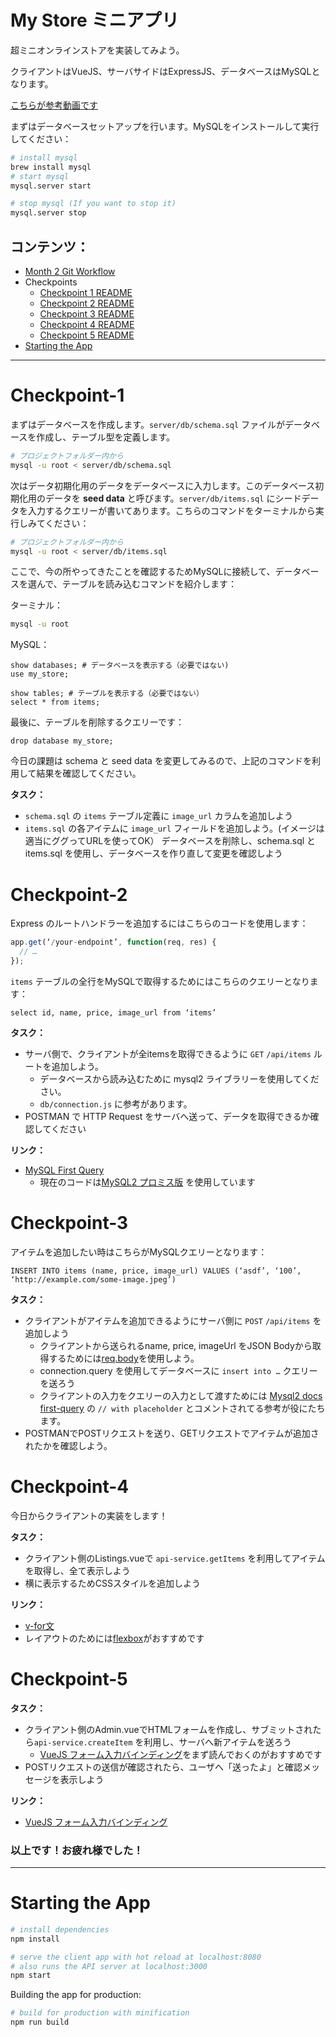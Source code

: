 # My Store ミニアプリ

超ミニオンラインストアを実装してみよう。

クライアントはVueJS、サーバサイドはExpressJS、データベースはMySQLとなります。

[こちらが参考動画です](https://youtu.be/R0G9cSONSbQ)

まずはデータベースセットアップを行います。MySQLをインストールして実行してください：

```bash
# install mysql
brew install mysql
# start mysql
mysql.server start

# stop mysql (If you want to stop it)
mysql.server stop
```

## コンテンツ：

* [Month 2 Git Workflow](https://github.com/bootcamp-tpa/tpa-resources/wiki/2%E3%83%B6%E6%9C%88%E7%9B%AE-Git-%E3%83%AF%E3%83%BC%E3%82%AF%E3%83%95%E3%83%AD%E3%83%BC)
* Checkpoints
  * [Checkpoint 1 README](#checkpoint-1)
  * [Checkpoint 2 README](#checkpoint-2)
  * [Checkpoint 3 README](#checkpoint-3)
  * [Checkpoint 4 README](#checkpoint-4)
  * [Checkpoint 5 README](#checkpoint-5)
* [Starting the App](#starting-the-app)

***

# Checkpoint-1

まずはデータベースを作成します。`server/db/schema.sql` ファイルがデータベースを作成し、テーブル型を定義します。

```bash
# プロジェクトフォルダー内から
mysql -u root < server/db/schema.sql
```

次はデータ初期化用のデータをデータベースに入力します。このデータベース初期化用のデータを **seed data** と呼びます。`server/db/items.sql` にシードデータを入力するクエリーが書いてあります。こちらのコマンドをターミナルから実行しみてください：

```bash
# プロジェクトフォルダー内から
mysql -u root < server/db/items.sql
```

ここで、今の所やってきたことを確認するためMySQLに接続して、データベースを選んで、テーブルを読み込むコマンドを紹介します：

ターミナル：

```bash
mysql -u root
```

MySQL：

```mysql
show databases; # データベースを表示する（必要ではない)
use my_store;

show tables; # テーブルを表示する（必要ではない）
select * from items;
```

最後に、テーブルを削除するクエリーです：

```mysql
drop database my_store;
```

今日の課題は schema と seed data を変更してみるので、上記のコマンドを利用して結果を確認してください。

**タスク：**

* `schema.sql` の `items` テーブル定義に `image_url` カラムを追加しよう
* `items.sql` の各アイテムに `image_url` フィールドを追加しよう。(イメージは適当にググってURLを使ってOK）
データベースを削除し、schema.sql と items.sql を使用し、データベースを作り直して変更を確認しよう


# Checkpoint-2

Express のルートハンドラーを追加するにはこちらのコードを使用します：

```javascript
app.get(‘/your-endpoint’, function(req, res) {
  // …
});
```

`items` テーブルの全行をMySQLで取得するためにはこちらのクエリーとなります：

```mysql
select id, name, price, image_url from ‘items’
```

**タスク：**

* サーバ側で、クライアントが全itemsを取得できるように `GET` `/api/items` ルートを追加しよう。
  * データベースから読み込むために mysql2 ライブラリーを使用してください。
  * `db/connection.js` に参考があります。
* POSTMAN で HTTP Request をサーバへ送って、データを取得できるか確認してください

**リンク：**

* [MySQL First Query](https://www.npmjs.com/package/mysql2#first-query)
  * 現在のコードは[MySQL2 プロミス版](https://www.npmjs.com/package/mysql2#using-promise-wrapper) を使用しています

# Checkpoint-3

アイテムを追加したい時はこちらがMySQLクエリーとなります：

```mysql
INSERT INTO items (name, price, image_url) VALUES (‘asdf’, ‘100’, ‘http://example.com/some-image.jpeg’)
```

**タスク：**

* クライアントがアイテムを追加できるようにサーバ側に `POST` `/api/items` を追加しよう
  * クライアントから送られるname, price, imageUrl をJSON Bodyから取得するためには[req.body](https://expressjs.com/ja/api.html#req.body)を使用しよう。
  * connection.query を使用してデータベースに `insert into …` クエリーを送ろう
  * クライアントの入力をクエリーの入力として渡すためには [Mysql2 docs first-query](https://www.npmjs.com/package/mysql2#first-query) の `// with placeholder` とコメントされてる参考が役にたちます。
* POSTMANでPOSTリクエストを送り、GETリクエストでアイテムが追加されたかを確認しよう。

# Checkpoint-4

今日からクライアントの実装をします！

**タスク：**

* クライアント側のListings.vueで `api-service.getItems` を利用してアイテムを取得し、全て表示しよう
* 横に表示するためCSSスタイルを追加しよう

**リンク：**

* [v-for文](https://jp.vuejs.org/v2/guide/list.html)
* レイアウトのためには[flexbox](https://css-tricks.com/snippets/css/a-guide-to-flexbox/)がおすすめです

# Checkpoint-5

**タスク：**

* クライアント側のAdmin.vueでHTMLフォームを作成し、サブミットされたら`api-service.createItem` を利用し、サーバへ新アイテムを送ろう
  * [VueJS フォーム入力バインディング](https://jp.vuejs.org/v2/guide/forms.html)をまず読んでおくのがおすすめです
* POSTリクエストの送信が確認されたら、ユーザへ「送ったよ」と確認メッセージを表示しよう

**リンク：**

* [VueJS フォーム入力バインディング](https://jp.vuejs.org/v2/guide/forms.html)

### 以上です！お疲れ様でした！

***

# Starting the App

```bash
# install dependencies
npm install

# serve the client app with hot reload at localhost:8080
# also runs the API server at localhost:3000
npm start
```

Building the app for production:

```bash
# build for production with minification
npm run build
```

